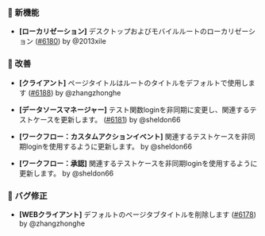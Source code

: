 ### 🎉 新機能

- **[ローカリゼーション]** デスクトップおよびモバイルルートのローカリゼーション ([#6180](https://github.com/nocobase/nocobase/pull/6180)) by @2013xile

### 🚀 改善

- **[クライアント]** ページタイトルはルートのタイトルをデフォルトで使用します ([#6188](https://github.com/nocobase/nocobase/pull/6188)) by @zhangzhonghe

- **[データソースマネージャー]** テスト関数loginを非同期に変更し、関連するテストケースを更新します。 ([#6181](https://github.com/nocobase/nocobase/pull/6181)) by @sheldon66

- **[ワークフロー：カスタムアクションイベント]** 関連するテストケースを非同期loginを使用するように更新します。 by @sheldon66

- **[ワークフロー：承認]** 関連するテストケースを非同期loginを使用するように更新します。 by @sheldon66

### 🐛 バグ修正

- **[WEBクライアント]** デフォルトのページタブタイトルを削除します ([#6178](https://github.com/nocobase/nocobase/pull/6178)) by @zhangzhonghe